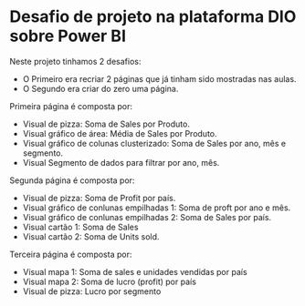# Desafio de projeto na plataforma DIO sobre Power BI 

Neste projeto tinhamos 2 desafios:
- O Primeiro era recriar 2 páginas que já tinham sido mostradas nas aulas.
- O Segundo era criar do zero uma página.

Primeira página é composta por: 
- Visual de pizza: Soma de Sales por Produto.
- Visual gráfico de área: Média de Sales por Produto.
- Visual gráfico de colunas clusterizado: Soma de Sales por ano, mês e segmento.
- Visual Segmento de dados para filtrar por ano, mês.

Segunda página é composta por: 
- Visual de pizza: Soma de Profit por país.
- Visual gráfico de conlunas empilhadas 1: Soma de proft por ano e mês.
- Visual gráfico de conlunas empilhadas 2: Soma de Sales por país.
- Visual cartão 1: Soma de Sales
- Visual cartão 2: Soma de Units sold.
  
Terceira página é composta por: 
- Visual mapa 1: Soma de sales e unidades vendidas por país 
- Visual mapa 2: Soma de lucro (profit) por país 
- Visual de pizza: Lucro por segmento
